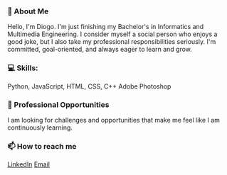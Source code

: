 ### 🚀 About Me
Hello, I'm Diogo. I'm just finishing my Bachelor's in Informatics and Multimedia Engineering. I consider myself a social person who enjoys a good joke, but I also take my professional responsibilities seriously. I'm committed, goal-oriented, and always eager to learn and grow.

### 💻 Skills:
Python, JavaScript, HTML, CSS, C++
Adobe Photoshop

### 💼 Professional Opportunities
I am looking for challenges and opportunities that make me feel like I am continuously learning.

### 📫 How to reach me
[LinkedIn](https://www.linkedin.com/in/diogo-saraiva-17154714b/)
[Email](mailto:dmcs1906@gmail.com)
